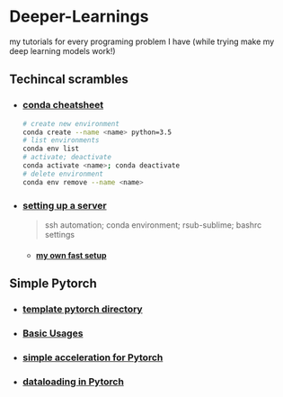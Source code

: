 # Deeper-Learnings
my tutorials for every programing problem I have (while trying make my deep learning models work!)

## Techincal scrambles
* ### [conda cheatsheet](otherstuffs/conda_cheatsheet.jpeg)
    ```bash
    # create new environment
    conda create --name <name> python=3.5
    # list environments
    conda env list
    # activate; deactivate
    conda activate <name>; conda deactivate
    # delete environment
    conda env remove --name <name>
    ```
* ### [setting up a server](technical-scrambles/setup.md)
    > ssh automation; conda environment; rsub-sublime; bashrc settings
    * #### [my own fast setup](technical-scrambles/mofastsetup.md)
<!-- * ### [wget google drive files (not folder)](technical-scrambles/wget_gdrive.md) -->

## Simple Pytorch
* ### [template pytorch directory](simple-pytorch/goodwork)
* ### [Basic Usages](simple-pytorch/basic.md)
* ### [simple acceleration for Pytorch](simple-pytorch/simple_acc.md)
* ### [dataloading in Pytorch](simple-pytorch/dataloader.md)
